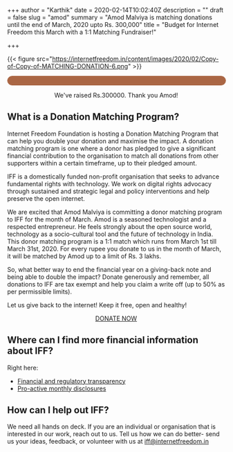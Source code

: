 +++
author = "Karthik"
date = 2020-02-14T10:02:40Z
description = ""
draft = false
slug = "amod"
summary = "Amod Malviya is matching donations until the end of March, 2020 upto Rs. 300,000"
title = "Budget for Internet Freedom this March with a 1:1 Matching Fundraiser!"

+++


{{< figure src="https://internetfreedom.in/content/images/2020/02/Copy-of-Copy-of-MATCHING-DONATION-6.png" >}}

<style>
    
#progress {
    border-radius: 13px;
    border: 1px solid #a64;
    height: 20px;
    width: 100%;
}

#progress::after {
    content: '';
    display: block;
    background: #a64;
    width: calc((300000 / 300000) * 100%);
    height: 100%;
    border-radius: 9px;
}
</style>

<div id="progress">
</div>

<p style="text-align:center;">We've raised Rs.300000. Thank you Amod!</p>

## What is a Donation Matching Program?

Internet Freedom Foundation is hosting a Donation Matching Program that can help you double your donation and maximise the impact. A donation matching program is one where a donor has pledged to give a significant financial contribution to the organisation to match all donations from other supporters within a certain timeframe, up to their pledged amount. 

IFF is a domestically funded non-profit organisation that seeks to advance fundamental rights with technology. We work on digital rights advocacy through sustained and strategic legal and policy interventions and help preserve the open internet. 

We are excited that Amod Malviya is committing a donor matching program to IFF for the month of March. Amod is a seasoned technologist and a respected entrepreneur. He feels strongly about the open source world, technology as a socio-cultural tool and the future of  technology in India. This donor matching program is a 1:1 match which runs from March 1st till March 31st, 2020. For every rupee you donate to us in the month of March, it will be matched by Amod up to a limit of Rs. 3 lakhs.

So, what better way to end the financial year on a giving-back note and being able to double the impact? Donate generously and remember, all donations to IFF are tax exempt and help you claim a write off (up to 50% as per permissible limits).

Let us give back to the internet! Keep it free, open and healthy!

<p style="text-align:center;"><a href="https://internetfreedom.in/donate" class="button">DONATE NOW</a></p>

## Where can I find more financial information about IFF?
Right here:
* [Financial and regulatory transparency](https://internetfreedom.in/transparency-and-finances)
* [Pro-active monthly disclosures](http://twitter.com/internetfreedom/status/1224688870396059654)

## How can I help out IFF? 
We need all hands on deck. If you are an individual or organisation that is interested in our work, reach out to us. Tell us how we can do better- send us your ideas, feedback, or volunteer with us at iff@internetfreedom.in



